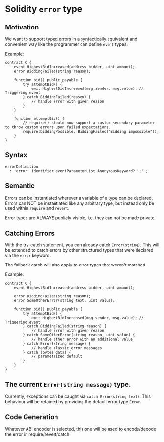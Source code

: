# Solidity `error` type

## Motivation

We want to support typed errors in a syntactically equivalent and convenient way like
the programmer can define `event` types.

Example:

```solidity
contract C {
	event HighestBidIncreased(address bidder, uint amount);
	error BiddingFailed(string reason);

	function bid() public payable {
		try attemptBid() {
			emit HighestBidIncreased(msg.sender, msg.value); // Triggering event
		} catch BiddingFailed(reason) {
			// handle error with given reason
		}
    }

	function attemptBid() {
		// require() should now support a custom secondary parameter to throw custom errors upon failed expectations.
		require(biddingPossible, BiddingFailed("Bidding impossible"));
	}
}
```

## Syntax

```bnf
errorDefinition
  : 'error' identifier eventParameterList AnonymousKeyword? ';' ;
```

## Semantic

Errors can be instantiated wherever a variable of a type can be declared.
Errors can NOT be instantiated like any arbitrary type, but instead only be used
within `require` and `revert`.

Error types are ALWAYS publicly visible, i.e. they can not be made private.

## Catching Errors

With the try-catch statement, you can already catch `Error(string)`. This will be extended
to catch errors by other structured types that were declared via the `error` keyword.

The fallback catch will also apply to error types that weren't matched.

Example:

```solidity
contract C {
	event HighestBidIncreased(address bidder, uint amount);

	error BiddingFailed(string reason);
	error SomeOtherError(string text, uint value);

	function bid() public payable {
		try attemptBid() {
			emit HighestBidIncreased(msg.sender, msg.value); // Triggering event
		} catch BiddingFailed(string reason) {
			// handle error with given reason
		} catch SomeOtherError(string reason, uint value) {
			// handle other error with an additional value
		} catch Error(string message) {
			// handle classic error messages
		} catch (bytes data) {
			// parametrized default
		}
	}
}
```

## The current `Error(string message)` type.

Currently, exceptions can be caught via `catch Error(string text)`. This behaviour will be retained
by providing the default error type `Error`.

## Code Generation

Whatever ABI encoder is selected, this one will be used to encode/decode the error in
require/revert/catch.







